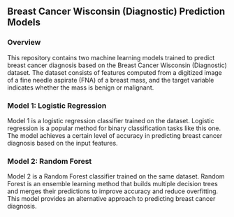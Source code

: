 ## Breast Cancer Wisconsin (Diagnostic) Prediction Models

### Overview

This repository contains two machine learning models trained to predict breast cancer diagnosis based on the Breast Cancer Wisconsin (Diagnostic) dataset. The dataset consists of features computed from a digitized image of a fine needle aspirate (FNA) of a breast mass, and the target variable indicates whether the mass is benign or malignant.

### Model 1: Logistic Regression

Model 1 is a logistic regression classifier trained on the dataset. Logistic regression is a popular method for binary classification tasks like this one. The model achieves a certain level of accuracy in predicting breast cancer diagnosis based on the input features.

### Model 2: Random Forest

Model 2 is a Random Forest classifier trained on the same dataset. Random Forest is an ensemble learning method that builds multiple decision trees and merges their predictions to improve accuracy and reduce overfitting. This model provides an alternative approach to predicting breast cancer diagnosis.


